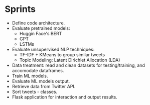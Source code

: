 # Sprints

- Define code architecture.
- Evaluate pretrained models:
    * Huggin Face's BERT
    * GPT
    * LSTMs
- Evaluate unsupervised NLP techniques:
    * TF-IDF + KMeans to group similar tweets
    * Topic Modeling: Latent Dirichlet Allocation (LDA)
- Data treatment: read and clean datasets for testing/training, and accomodate dataframes.
- Train ML models.
- Evaluate ML models output.
- Retrieve data from Twitter API.
- Sort tweets - classes.
- Flask application for interaction and output results.
